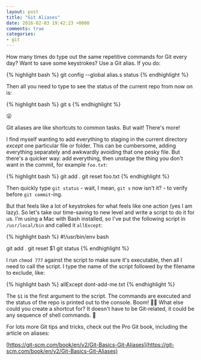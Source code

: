 ```yaml
---
layout: post
title: "Git Aliases"
date: 2016-02-03 19:42:23 +0000
comments: true
categories:
- git
---
```

How many times do type out the same repetitive commands for Git every day? Want to save some keystrokes? Use a Git alias. If you do:

{% highlight bash %}
git config --global alias.s status
{% endhighlight %}

Then all you need to type to see the status of the current repo from now on is:

{% highlight bash %}
git s
{% endhighlight %}

:open_mouth:

Git aliases are like shortcuts to common tasks. But wait! There's more!

I find myself wanting to add everything to staging in the current directory _except_ one particular file or folder. This can be cumbersome, adding everything separately and awkwardly avoiding that one pesky file. But there's a quicker way: add everything, then unstage the thing you don't want in the commit, for example `foo.txt`:

{% highlight bash %}
git add .
git reset foo.txt
{% endhighlight %}

Then quickly type `git status` - wait, I mean, `git s` now isn't it? - to verify before `git commit`-ing.

But that feels like a lot of keystrokes for what feels like one action (yes I am lazy). So let's take our time-saving to new level and write a script to do it for us. I'm using a Mac with Bash installed, so I've put the following script in `/usr/local/bin` and called it `allExcept`:

{% highlight bash %}
#!/usr/bin/env bash

git add .
git reset $1
git status
{% endhighlight %}

I run `chmod 777` against the script to make sure it's executable, then all I need to call the script. I type the name of the script followed by the filename to exclude, like:

{% highlight bash %}
allExcept dont-add-me.txt
{% endhighlight %}

The `$1` is the first argument to the script. The commands are executed and the status of the repo is printed out to the console. Boom! :punch::boom: What else could you create a shortcut for? It doesn't have to be Git-related, it could be any sequence of shell commands. :shell:

For lots more Git tips and tricks, check out the Pro Git book, including the article on aliases:

[https://git-scm.com/book/en/v2/Git-Basics-Git-Aliases](https://git-scm.com/book/en/v2/Git-Basics-Git-Aliases)

